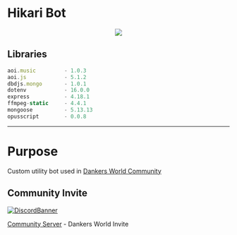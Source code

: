 # Hikari Bot

<center><img src="https://media.discordapp.net/attachments/843534604945850459/987611759386984518/Cheers_3.png" /></center>


## Libraries
```js
aoi.music         - 1.0.3
aoi.js            - 5.1.2
dbdjs.mongo       - 1.0.1
dotenv            - 16.0.0
express           - 4.18.1
ffmpeg-static     - 4.4.1
mongoose          - 5.13.13
opusscript        - 0.0.8
```
---
# Purpose
Custom utility bot used in <a href="https://discord.gg/dworld">Dankers World Community</a>
## Community Invite
[![DiscordBanner](https://invidget.switchblade.xyz/ns8CTk9J3e)](https://discord.gg/dworld)

[Community Server](https://discord.gg/dworld) - Dankers World Invite